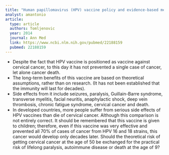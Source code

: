 ```yaml
---
title: "Human papillomavirus (HPV) vaccine policy and evidence-based medicine: are they at odds?"
analyst: amantonio
article:
  type: article
  authors: Tomljenovic
  year: 2014
  journal: Ann Med
  link: https://www.ncbi.nlm.nih.gov/pubmed/22188159
  pubmed: 22188159
---
```


- Despite the fact that HPV vaccine is positioned as vaccine against cervical cancer, to this day it has not prevented a single case of cancer, let alone cancer death.
- The long-term benefits of this vaccine are based on theoretical assumptions, rather than on research. (It has not been established that the immunity will last for decades).
- Side effects from it include seizures, paralysis, Guillain-Barre syndrome, transverse myelitis, facial neuritis, anaphylactic shock, deep vein thrombosis, chronic fatigue syndrome, cervical cancer and death.
- In developed countries, more people suffer from serious side effects of HPV vaccines than die of cervical cancer. Although this comparison is not entirely correct. It should be remembered that this vaccine is given to children; therefore, even if this vaccine was very effective and prevented all 70% of cases of cancer from HPV 16 and 18 strains, this cancer would develop only decades later. Should the theoretical risk of getting cervical cancer at the age of 50 be exchanged for the practical risk of lifelong paralysis, autoimmune disease or death at the age of 9?
